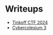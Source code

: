 # Writeups

- [Tinkoff CTF 2024](Tinkoff2024/Readme.md)
- [Cybercolesium 3](Cybercolesium3/Readme.md)


